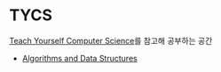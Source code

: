 # TYCS
[Teach Yourself Computer Science](https://teachyourselfcs.com/)를 참고해 공부하는 공간

- [Algorithms and Data Structures](/TYCS/ad/README.md)
